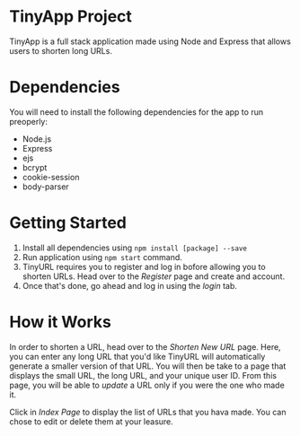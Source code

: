 # TinyApp Project

TinyApp is a full stack application made using Node and Express that allows users to shorten long URLs.

# Dependencies

You will need to install the following dependencies for the app to run preoperly:
- Node.js
- Express
- ejs
- bcrypt
- cookie-session
- body-parser

# Getting Started

1) Install all dependencies using `npm install [package] --save`
2) Run application using `npm start` command.
3) TinyURL requires you to register and log in bofore allowing you to shorten URLs. Head over to the *Register* page and create and account.
4) Once that's done, go ahead and log in using the *login* tab.


# How it Works

In order to shorten a URL, head over to the *Shorten New URL* page. Here, you can enter any long URL that you'd like TinyURL will automatically generate a smaller version of that URL. You will then be take to a page that displays the small URL, the long URL, and your unique user ID. From this page, you will be able to *update* a URL only if you were the one who made it.

Click in *Index Page* to display the list of URLs that you hava made. You can chose to edit or delete them at your leasure.

